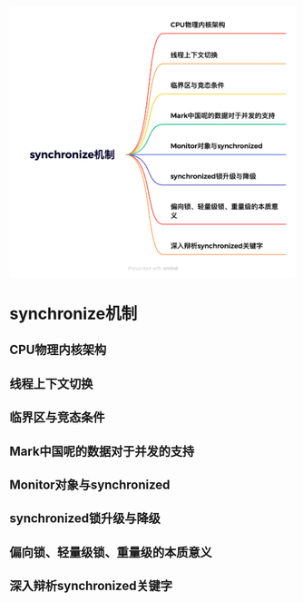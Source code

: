 ![synchronize机制](./图片/synchronize机制.png)

# synchronize机制

## CPU物理内核架构

## 线程上下文切换

## 临界区与竞态条件

## Mark中国呢的数据对于并发的支持

## Monitor对象与synchronized

## synchronized锁升级与降级

## 偏向锁、轻量级锁、重量级的本质意义

## 深入辩析synchronized关键字